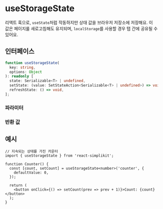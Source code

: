 # useStorageState

리액트 훅으로, `useState`처럼 작동하지만 상태 값을 브라우저 저장소에 저장해요. 이 값은 페이지룰 새로고침해도 유지되며, `localStorage`를 사용할 경우 탭 간에 공유될 수 있어요.

## 인터페이스

```ts
function useStorageState(
  key: string,
  options: Object
): readonly [
  state: Serializable<T> | undefined,
  setState: (value: SetStateAction<Serializable<T> | undefined>) => void,
  refreshState: () => void,
];
```

### 파라미터

<Interface
  required
  name="key"
  type="string"
  description="값을 저장소에 저장하기 위해 사용하는 키예요."
/>

<Interface
  name="options"
  type="Object"
  description="저장소 동작을 설정하는 옵션이에요."
  :nested="[
    {
      name: 'options.storage',
      type: 'Storage',
      required: false,
      defaultValue: 'localStorage',
      description:
        '스토리지 타입 (<code>localStorage</code> 또는 <code>sessionStorage</code>). 기본값은 <code>localStorage</code>예요.',
    },
    {
      name: 'options.defaultValue',
      type: 'T',
      required: false,
      description: '기존의 값을 찾을 수 없을 때의 초기 값이에요.',
    },
    {
      name: 'options.serializer',
      type: 'Function',
      required: false,
      description: '상태 값을 문자열로 직렬화하는 함수예요.',
    },
    {
      name: 'options.deserializer',
      type: 'Function',
      required: false,
      description: '상태 값을 문자열에서 역직렬화하는 함수예요.',
    },
  ]"
/>

### 반환 값

<Interface
  name=""
  type="readonly [state: Serializable<T> | undefined, setState: (value: SetStateAction<Serializable<T> | undefined>) => void, refreshState: () => void]"
  description="튜플이에요:"
  :nested="[
    {
      name: 'state',
      type: 'Serializable<T> | undefined',
      required: false,
      description: '저장소에서 가져온 현재 상태 값이에요.',
    },
    {
      name: 'setState',
      type: '(value: SetStateAction<Serializable<T> | undefined>) => void',
      required: false,
      description: '상태를 업데이트하고 지속하는 함수예요.',
    },
    {
      name: 'refreshState',
      type: '() => void',
      required: false,
      description: '저장소에서 상태를 새롭게 고치는 함수예요.',
    },
  ]"
/>

## 예시

```tsx
// 지속되는 상태를 가진 카운터
import { useStorageState } from 'react-simplikit';

function Counter() {
  const [count, setCount] = useStorageState<number>('counter', {
    defaultValue: 0,
  });

  return (
    <button onClick={() => setCount(prev => prev + 1)}>Count: {count}</button>
  );
}
```
